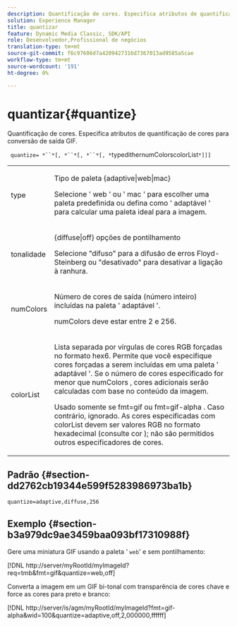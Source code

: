 ```yaml
---
description: Quantificação de cores. Especifica atributos de quantificação de cores para conversão de saída GIF.
solution: Experience Manager
title: quantizar
feature: Dynamic Media Classic, SDK/API
role: Desenvolvedor,Profissional de negócios
translation-type: tm+mt
source-git-commit: f6c97606d7a4209427316d7367013ad9585a5cae
workflow-type: tm+mt
source-wordcount: '191'
ht-degree: 0%

---
```



# quantizar{#quantize}

Quantificação de cores. Especifica atributos de quantificação de cores para conversão de saída GIF.

` quantize= *``*[, *``*[, *``*[, *`typedithernumColorscolorList`*]]]`

<table id="simpletable_6BF155FCB8224E7EBFC8D8375AD26A71"> 
 <tr class="strow"> 
  <td class="stentry"> <p> <span class="codeph"> <span class="varname"> type  </span> </span> </p> </td> 
  <td class="stentry"> <p> <span class="codeph"> Tipo de  </span> paleta {adaptive|web|mac} </p> <p>Selecione ' <span class="codeph"> web </span>' ou ' <span class="codeph"> mac </span>' para escolher uma paleta predefinida ou defina como ' <span class="codeph"> adaptável </span>' para calcular uma paleta ideal para a imagem. </p> </td> 
 </tr> 
 <tr class="strow"> 
  <td class="stentry"> <p> <span class="codeph"> <span class="varname"> tonalidade  </span> </span> </p> </td> 
  <td class="stentry"> <p> <span class="codeph"> {diffuse|off} opções  </span> de pontilhamento </p> <p>Selecione "difuso" para a difusão de erros Floyd-Steinberg ou "desativado" para desativar a ligação à ranhura. </p> </td> 
 </tr> 
 <tr class="strow"> 
  <td class="stentry"> <p> <span class="codeph"> <span class="varname"> numColors  </span> </span> </p> </td> 
  <td class="stentry"> <p>Número de cores de saída (número inteiro) incluídas na paleta ' <span class="codeph"> adaptável </span>'. </p> <p> <span class="codeph"> <span class="varname"> numColors  </span> </span> deve estar entre 2 e 256. </p> </td> 
 </tr> 
 <tr class="strow"> 
  <td class="stentry"> <p> <span class="codeph"> <span class="varname"> colorList  </span> </span> </p> </td> 
  <td class="stentry"> <p>Lista separada por vírgulas de cores RGB forçadas no formato hex6. Permite que você especifique cores forçadas a serem incluídas em uma paleta ' <span class="codeph"> adaptável </span>'. Se o número de cores especificado for menor que <span class="codeph"> numColors </span>, cores adicionais serão calculadas com base no conteúdo da imagem. </p> <p>Usado somente se <span class="codeph"> fmt=gif </span> ou <span class="codeph"> fmt=gif-alpha </span>. Caso contrário, ignorado. As cores especificadas com <span class="codeph"> <span class="varname"> colorList </span> </span> devem ser valores RGB no formato hexadecimal (consulte <span class="codeph"> cor </span>); não são permitidos outros especificadores de cores. </p> </td> 
 </tr> 
</table>

## Padrão {#section-dd2762cb19344e599f5283986973ba1b}

`quantize=adaptive,diffuse,256`

## Exemplo {#section-b3a979dc9ae3459baa093bf17310988f}

Gere uma miniatura GIF usando a paleta &#39; `web`&#39; e sem pontilhamento:

[!DNL http://server/myRootId/myImageId?req=tmb&fmt=gif&quantize=web,off]

Converta a imagem em um GIF bi-tonal com transparência de cores chave e force as cores para preto e branco:

[!DNL http://server/is/agm/myRootId/myImageId?fmt=gif-alpha&wid=100&quantize=adaptive,off,2,000000,ffffff]
